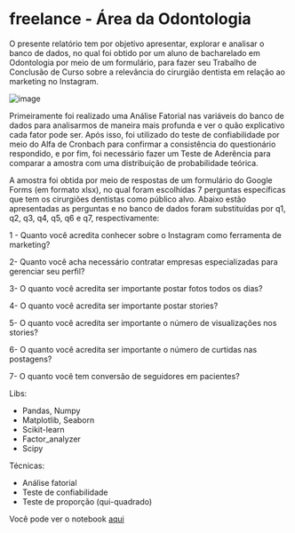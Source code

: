 # freelance - Área da Odontologia

O presente relatório tem por objetivo apresentar, explorar e analisar o banco de dados, no qual foi obtido por um aluno de bacharelado em Odontologia por meio de um formulário, para fazer seu Trabalho de Conclusão de Curso sobre a relevância do cirurgião dentista em relação ao marketing no Instagram.

![image](https://user-images.githubusercontent.com/64214285/198303295-ef9b9e75-df14-4ae5-9a3d-64ef7fb8211c.png)

Primeiramente foi realizado uma Análise Fatorial nas variáveis do banco de dados para analisarmos de maneira mais profunda e ver o quão explicativo cada fator pode ser. Após isso, foi utilizado do teste de confiabilidade por meio do Alfa de Cronbach para confirmar a consistência do questionário respondido, e por fim, foi necessário fazer um Teste de Aderência para comparar a amostra com uma distribuição de probabilidade teórica.

A amostra foi obtida por meio de respostas de um formulário do Google Forms (em formato xlsx), no qual foram escolhidas 7 perguntas específicas que tem os cirurgiões dentistas como público alvo. Abaixo estão apresentadas as perguntas e no banco de dados foram substituídas por q1, q2, q3, q4, q5, q6 e q7, respectivamente:

1 - Quanto você acredita conhecer sobre o Instagram como ferramenta de marketing?

2- Quanto você acha necessário contratar empresas especializadas para gerenciar seu perfil?

3- O quanto você acredita ser importante postar fotos todos os dias?

4- O quanto você acredita ser importante postar stories?

5- O quanto você acredita ser importante o número de visualizações nos stories?

6- O quanto você acredita ser importante o número de curtidas nas postagens?

7- O quanto você tem conversão de seguidores em pacientes?

 
 Libs:
 - Pandas, Numpy
 - Matplotlib, Seaborn
 - Scikit-learn
 - Factor_analyzer
 - Scipy 

Técnicas:
- Análise fatorial
- Teste de confiabilidade
- Teste de proporção (qui-quadrado)

Você pode ver o notebook <a href="https://github.com/JulioHenri/freelance_TCC_Odontologia/blob/main/analise_fatorial.ipynb"> aqui 
